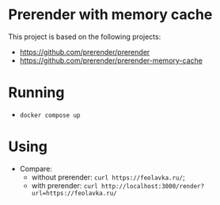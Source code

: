 # Prerender with memory cache

This project is based on the following projects:

- https://github.com/prerender/prerender
- https://github.com/prerender/prerender-memory-cache

# Running

- `docker compose up`

# Using

- Compare:
  - without prerender: `curl https://feolavka.ru/`;
  - with prerender: `curl http://localhost:3000/render?url=https://feolavka.ru/`
